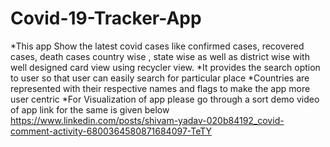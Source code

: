 # Covid-19-Tracker-App
*This app Show the latest covid cases like confirmed cases, recovered cases, death cases country wise , state wise as well as district wise with well designed card view using recycler view.
*It provides the search option to user so that user can easily search for particular place
*Countries are represented with their respective names and flags to make the app more user centric
*For Visualization of app please go through a sort demo video of app link for the same is given below
https://www.linkedin.com/posts/shivam-yadav-020b84192_covid-comment-activity-6800364580871684097-TeTY
